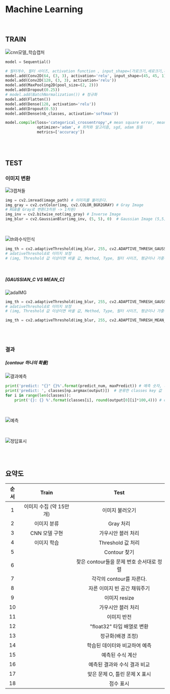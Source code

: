 # Machine Learning

<br>

## TRAIN

![cnn모델_학습캡처](README.assets/cnn모델_학습캡처.JPG)

```python
model = Sequential()

# 필터개수, 필터 사이즈, activation function , input_shape=(가로크기,세로크기,차원)
model.add(Conv2D(64, (3, 3), activation='relu', input_shape=(45, 45, 1)))
model.add(Conv2D(128, (3, 3), activation='relu'))
model.add(MaxPooling2D(pool_size=(2, 2)))
model.add(Dropout(0.25))
# model.add(BatchNormalization()) # 정규화
model.add(Flatten())
model.add(Dense(128, activation='relu'))
model.add(Dropout(0.5))
model.add(Dense(nb_classes, activation='softmax'))

model.compile(loss='categorical_crossentropy',# mean square error, mean absolute error 등 사용 가능
              optimizer='adam',	# 최적화 알고리즘, sgd, adam 등등
              metrics=['accuracy'])
```

<br>

<br>

## TEST



### 이미지 변환

<div class="image" style="margin:auto;">


![3캡쳐들](README.assets/3캡쳐들-1591792634261.JPG)

</div>

```python
img = cv2.imread(image_path) # 이미지를 불러온다.
img_gray = cv2.cvtColor(img, cv2.COLOR_BGR2GRAY) # Gray Image 
# RGB를 Gray로 변환(3차원 -> 1차원)
img_inv = cv2.bitwise_not(img_gray)	# Inverse Image
img_blur = cv2.GaussianBlur(img_inv, (5, 5), 0)  # Gaussian Image (5,5) 필터로 적용
```

<br>

<div class='image'>

![th와수식인식](README.assets/th와수식인식-1591793144571.JPG)

</div>

```python
img_th = cv2.adaptiveThreshold(img_blur, 255, cv2.ADAPTIVE_THRESH_GAUSSIAN_C, cv2.THRESH_BINARY_INV, 5, 2)
# adativeThreshold로 이미지 보정
# (img, Threshold 값 이상이면 바꿀 값, Method, Type, 필터 사이즈, 평균이나 가중평균에서 차감할 값)
```

<br>

##### [GAUSSIAN_C VS MEAN_C]

<div class ='image'>

![adaIMG](README.assets/adaIMG.JPG)

</div>

```python
img_th = cv2.adaptiveThreshold(img_blur, 255, cv2.ADAPTIVE_THRESH_GAUSSIAN_C, cv2.THRESH_BINARY_INV, 3, 2)
# adativeThreshold로 이미지 보정
# (img, Threshold 값 이상이면 바꿀 값, Method, Type, 필터 사이즈, 평균이나 가중평균에서 차감할 값)

img_th = cv2.adaptiveThreshold(img_blur, 255, cv2.ADAPTIVE_THRESH_MEAN_C, cv2.THRESH_BINARY_INV, 3, 2)
```

<br>

<br>

### 결과

##### [contour 하나의 확률]

<div class='image'>

![결과예측](README.assets/결과예측.JPG)

</div>

```python
print('predict: "{}" {}%'.format(predict_num, maxPredict)) # 예측 숫자, 가장 높은 확률의 숫자
print('predict: ', classes[np.argmax(output)]) 	# 분류한 classes key 값
for i in range(len(classes)):
    print('{}: {} %'.format(classes[i], round(output[0][i]*100,4))) # classes 각각의 확률
```

<br>

<div class='image'>

![예측](README.assets/예측.JPG)

</div>



<br>

<div class='image'>

![정답표시](README.assets/정답표시.JPG)

</div>

<br>

<br>

## 요약도

<div class='image'>

| 순서 |          Train          |                   Test                   |
| :--: | :---------------------: | :--------------------------------------: |
|  1   | 이미지 수집 (약 15만개) |             이미지 불러오기              |
|  2   |       이미지 분류       |                Gray 처리                 |
|  3   |      CNN 모델 구현      |            가우시안 블러 처리            |
|  4   |       이미지 학습       |            Threshold 값 처리             |
|  5   |                         |               Contour 찾기               |
|  6   |                         | 찾은 contour들을 문제 번호 순서대로 정렬 |
|  7   |                         |         각각의 contour를 자른다.         |
|  8   |                         |       자른 이미지 빈 공간 채워주기       |
|  9   |                         |              이미지 resize               |
|  10  |                         |            가우시안 블러 처리            |
|  11  |                         |               이미지 반전                |
|  12  |                         |        "float32" 타입 배열로 변환        |
|  13  |                         |            정규화(배경 조정)             |
|  14  |                         |      학습된 데이터와 비교하여 예측       |
|  15  |                         |             예측된 수식 계산             |
|  16  |                         |       예측된 결과와 수식 결과 비교       |
|  17  |                         |      맞은 문제 O, 틀린 문제 X 표시       |
|  18  |                         |                점수 표시                 |

</div>






